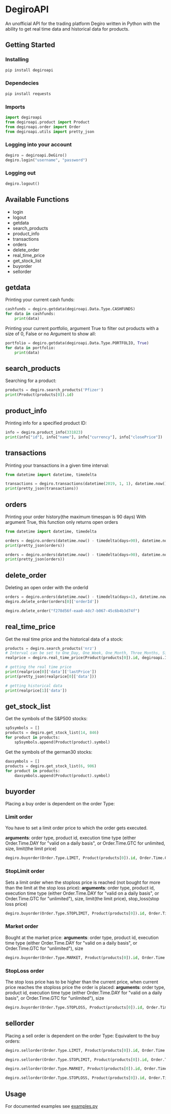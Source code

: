 # DegiroAPI

An unofficial API for the trading platform Degiro written in Python with the ability to get real time data and historical data for products.

## Getting Started

### Installing

``` python
pip install degiroapi
```

### Dependecies

``` python
pip install requests
```

### Imports

``` python
import degiroapi
from degiroapi.product import Product
from degiroapi.order import Order
from degiroapi.utils import pretty_json
```

### Logging into your account

``` python
degiro = degiroapi.DeGiro()
degiro.login("username", "password")
```

### Logging out

``` python
degiro.logout()
```

## Available Functions

* login
* logout
* getdata
* search_products
* product_info
* transactions
* orders
* delete_order
* real_time_price
* get_stock_list
* buyorder
* sellorder

## getdata

Printing your current cash funds:

``` python
cashfunds = degiro.getdata(degiroapi.Data.Type.CASHFUNDS)
for data in cashfunds:
    print(data)
```

Printing your current portfolio, argument True to filter out products with a size of 0, False or no Argument to show all:

``` python
portfolio = degiro.getdata(degiroapi.Data.Type.PORTFOLIO, True)
for data in portfolio:
    print(data)
```

## search_products

Searching for a product:

``` python
products = degiro.search_products('Pfizer')
print(Product(products[0]).id)
```

## product_info

Printing info for a specified product ID:

``` python
info = degiro.product_info(331823)
print(info["id"], info["name"], info["currency"], info["closePrice"])
```

## transactions

Printing your transactions in a given time interval:

``` python
from datetime import datetime, timedelta

transactions = degiro.transactions(datetime(2019, 1, 1), datetime.now())
print(pretty_json(transactions))
```

## orders

Printing your order history(the maximum timespan is 90 days)
With argument True, this function only returns open orders

``` python
from datetime import datetime, timedelta

orders = degiro.orders(datetime.now() - timedelta(days=90), datetime.now())
print(pretty_json(orders))

orders = degiro.orders(datetime.now() - timedelta(days=90), datetime.now(), True)
print(pretty_json(orders))
```

## delete_order

Deleting an open order with the orderId

``` python
orders = degiro.orders(datetime.now() - timedelta(days=1), datetime.now(), True)
degiro.delete_order(orders[0]['orderId'])
```

``` python
degiro.delete_order("f278d56f-eaa0-4dc7-b067-45c6b4b3d74f")
```

## real_time_price

Get the real time price and the historical data of a stock:

``` python
products = degiro.search_products('nrz')
# Interval can be set to One_Day, One_Week, One_Month, Three_Months, Six_Months, One_Year, Three_Years, Five_Years, Max
realprice = degiro.real_time_price(Product(products[0]).id, degiroapi.Interval.Type.One_Day)

# getting the real time price
print(realprice[0]['data']['lastPrice'])
print(pretty_json(realprice[0]['data']))

# getting historical data
print(realprice[1]['data'])
```

## get_stock_list

Get the symbols of the S&P500 stocks:

``` python
sp5symbols = []
products = degiro.get_stock_list(14, 846)
for product in products:
    sp5symbols.append(Product(product).symbol)
```

Get the symbols of the german30 stocks:

``` python
daxsymbols = []
products = degiro.get_stock_list(6, 906)
for product in products:
    daxsymbols.append(Product(product).symbol)
```

## buyorder

Placing a buy order is dependent on the order Type:

### Limit order

You have to set a limit order price to which the order gets executed.

**arguments**: order type, product id, execution time type (either Order.Time.DAY for "valid on a daily basis", or Order.Time.GTC for unlimited, size, limit(the limit price)

``` python
degiro.buyorder(Order.Type.LIMIT, Product(products[0]).id, Order.Time.GTC, 1, 30)
```

### StopLimit order

Sets a limit order when the stoploss price is reached (not bought for more than the limit at the stop loss price):
**arguments**: order type, product id, execution time type (either Order.Time.DAY for "valid on a daily basis", or Order.Time.GTC for "unlimited"), size, limit(the limit price), stop_loss(stop loss price)

``` python
degiro.buyorder(Order.Type.STOPLIMIT, Product(products[0]).id, Order.Time.GTC, 1, 38, 38)
```

### Market order

Bought at the market price:
**arguments**: order type, product id, execution time type (either Order.Time.DAY for "valid on a daily basis", or Order.Time.GTC for "unlimited"), size

``` python
degiro.buyorder(Order.Type.MARKET, Product(products[0]).id, Order.Time.GTC, 1)
```

### StopLoss order

The stop loss price has to be higher than the current price, when current price reaches the stoploss price the order is placed:
**arguments**: order type, product id, execution time type (either Order.Time.DAY for "valid on a daily basis", or Order.Time.GTC for "unlimited"), size

``` python
degiro.buyorder(Order.Type.STOPLOSS, Product(products[0]).id, Order.Time.GTC, 1, None, 38)
```

## sellorder

Placing a sell order is dependent on the order Type:
Equivalent to the buy orders:

``` python
degiro.sellorder(Order.Type.LIMIT, Product(products[0]).id, Order.Time.GTC, 1, 40)
```

``` python
degiro.sellorder(Order.Type.STOPLIMIT, Product(products[0]).id, Order.Time.GTC, 1, 37, 38)
```

``` python
degiro.sellorder(Order.Type.MARKET, Product(products[0]).id, Order.Time.GTC, 1)
```

``` python
degiro.sellorder(Order.Type.STOPLOSS, Product(products[0]).id, Order.Time.GTC, 1, None, 38)
```

## Usage

For documented examples see [examples.py](https://github.com/enekochan/DegiroAPI/blob/master/examples/examples.py)
